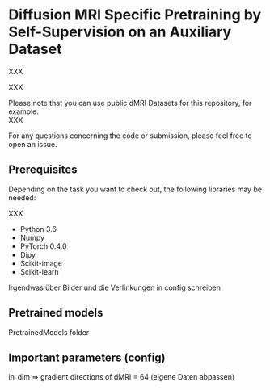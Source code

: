 # Diffusion MRI Specific Pretraining by Self-Supervision on an Auxiliary Dataset

XXX

XXX

Please note that you can use public dMRI Datasets for this repository, for example:  
XXX

For any questions concerning the code or submission, please feel free to open an issue.

## Prerequisites

Depending on the task you want to check out, the following libraries may be needed:  

XXX

- Python 3.6
- Numpy  
- PyTorch 0.4.0   
- Dipy  
- Scikit-image  
- Scikit-learn 

Irgendwas über Bilder und die Verlinkungen in config schreiben 

## Pretrained models

PretrainedModels folder 

## Important parameters (config)

in_dim => gradient directions of dMRI = 64 (eigene Daten abpassen)